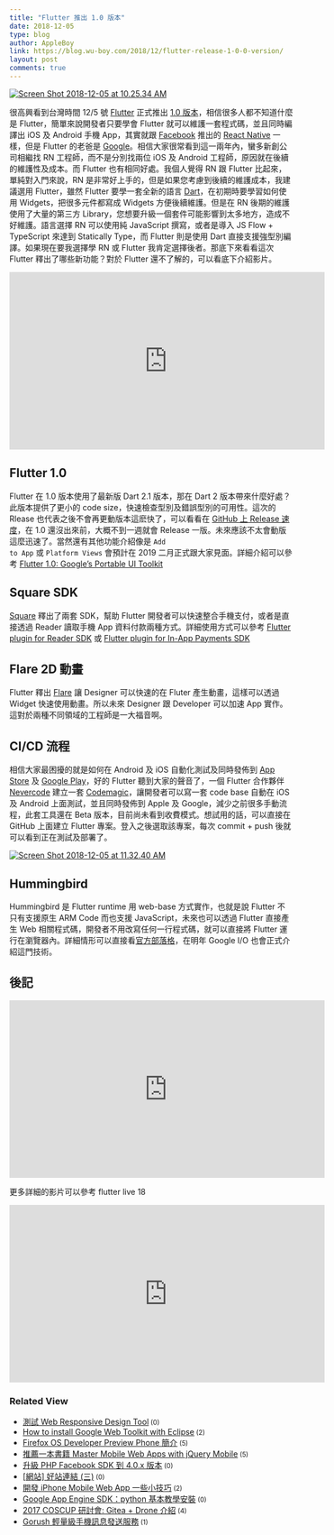 ```yaml
---
title: "Flutter 推出 1.0 版本"
date: 2018-12-05
type: blog
author: AppleBoy
link: https://blog.wu-boy.com/2018/12/flutter-release-1-0-0-version/
layout: post
comments: true
---
```


<a data-flickr-embed="true"  href="https://www.flickr.com/photos/appleboy/46133062882/in/dateposted-public/" title="Screen Shot 2018-12-05 at 10.25.34 AM"><img src="https://i0.wp.com/farm5.staticflickr.com/4843/46133062882_6aed05cb12_z.jpg?resize=640%2C422&#038;ssl=1" alt="Screen Shot 2018-12-05 at 10.25.34 AM" data-recalc-dims="1"></a>

很高興看到台灣時間 12/5 號 <a href="https://flutter.io/">Flutter</a> 正式推出 <a href="https://developers.googleblog.com/2018/12/flutter-10-googles-portable-ui-toolkit.html">1.0 版本</a>，相信很多人都不知道什麼是 Flutter，簡單來說開發者只要學會 Flutter 就可以維護一套程式碼，並且同時編譯出 iOS 及 Android 手機 App，其實就跟 <a href="https://facebook.com">Facebook</a> 推出的 <a href="https://facebook.github.io/react-native/">React Native</a> 一樣，但是 Flutter 的老爸是 <a href="https://google.com">Google</a>。相信大家很常看到這一兩年內，蠻多新創公司相繼找 RN 工程師，而不是分別找兩位 iOS 及 Android 工程師，原因就在後續的維護性及成本。而 Flutter 也有相同好處。我個人覺得 RN 跟 Flutter 比起來，單純對入門來說，RN 是非常好上手的，但是如果您考慮到後續的維護成本，我建議選用 Flutter，雖然 Flutter 要學一套全新的語言 <a href="https://www.dartlang.org/">Dart</a>，在初期時要學習如何使用 Widgets，把很多元件都寫成 Widgets 方便後續維護。但是在 RN 後期的維護使用了大量的第三方 Library，您想要升級一個套件可能影響到太多地方，造成不好維護。語言選擇 RN 可以使用純 JavaScript 撰寫，或者是導入 JS Flow + TypeScript 來達到 Statically Type，而 Flutter 則是使用 Dart 直接支援強型別編譯。如果現在要我選擇學 RN 或 Flutter 我肯定選擇後者。那底下來看看這次 Flutter 釋出了哪些新功能？對於 Flutter 還不了解的，可以看底下介紹影片。

<iframe width="560" height="315" src="https://www.youtube.com/embed/fq4N0hgOWzU" frameborder="0" allow="accelerometer; autoplay; encrypted-media; gyroscope; picture-in-picture" allowfullscreen></iframe>

<span id="more-7125"></span>

<h2>Flutter 1.0</h2>

Flutter 在 1.0 版本使用了最新版 Dart 2.1 版本，那在 Dart 2 版本帶來什麼好處？此版本提供了更小的 code size，快速檢查型別及錯誤型別的可用性。這次的 Rlease 也代表之後不會再更動版本這麽快了，可以看看在 <a href="https://github.com/flutter/flutter/releases">GitHub 上 Release 速度</a>，在 1.0 還沒出來前，大概不到一週就會 Release 一版。未來應該不太會動版這麼迅速了。當然還有其他功能介紹像是 <code>Add to App</code> 或 <code>Platform Views</code> 會預計在 2019 二月正式跟大家見面。詳細介紹可以參考 <a href="https://developers.googleblog.com/2018/12/flutter-10-googles-portable-ui-toolkit.html">Flutter 1.0: Google’s Portable UI Toolkit</a>

<h2>Square SDK</h2>

<a href="https://squareup.com/us/en/flutter">Square</a> 釋出了兩套 SDK，幫助 Flutter 開發者可以快速整合手機支付，或者是直接透過 Reader 讀取手機 App 資料付款兩種方式。詳細使用方式可以參考 <a href="https://docs.connect.squareup.com/payments/readersdk/flutter">Flutter plugin for Reader SDK</a> 或 <a href="https://www.workwithsquare.com/in-app-sdk.html">Flutter plugin for In-App Payments SDK</a>

<h2>Flare 2D 動畫</h2>

Flutter 釋出 <a href="https://medium.com/2dimensions/flare-launch-d524067d34d8">Flare</a> 讓 Designer 可以快速的在 Fluter 產生動畫，這樣可以透過 Widget 快速使用動畫。所以未來 Designer 跟 Developer 可以加速 App 實作。這對於兩種不同領域的工程師是一大福音啊。

<h2>CI/CD 流程</h2>

相信大家最困擾的就是如何在 Android 及 iOS 自動化測試及同時發佈到 <a href="https://www.apple.com/tw/ios/app-store/">App Store</a> 及 <a href="https://play.google.com/store">Google Play</a>，好的 Flutter 聽到大家的聲音了，一個 Flutter 合作夥伴 <a href="https://nevercode.io/">Nevercode</a> 建立一套 <a href="https://codemagic.io">Codemagic</a>，讓開發者可以寫一套 code base 自動在 iOS 及 Android 上面測試，並且同時發佈到 Apple 及 Google，減少之前很多手動流程，此套工具還在 Beta 版本，目前尚未看到收費模式。想試用的話，可以直接在 GitHub 上面建立 Flutter 專案。登入之後選取該專案，每次 commit + push 後就可以看到正在測試及部署了。

<a data-flickr-embed="true"  href="https://www.flickr.com/photos/appleboy/32312340038/in/dateposted-public/" title="Screen Shot 2018-12-05 at 11.32.40 AM"><img src="https://i2.wp.com/farm5.staticflickr.com/4807/32312340038_04cce52655_z.jpg?resize=640%2C344&#038;ssl=1" alt="Screen Shot 2018-12-05 at 11.32.40 AM" data-recalc-dims="1"></a>

<h2>Hummingbird</h2>

Hummingbird 是 Flutter runtime 用 web-base 方式實作，也就是說 Flutter 不只有支援原生 ARM Code 而也支援 JavaScript，未來也可以透過 Flutter 直接產生 Web 相關程式碼，開發者不用改寫任何一行程式碼，就可以直接將 Flutter 運行在瀏覽器內。詳細情形可以直接看<a href="https://medium.com/p/e687c2a023a8">官方部落格</a>，在明年 Google I/O 也會正式介紹這門技術。

<h2>後記</h2>

<iframe width="560" height="315" src="https://www.youtube.com/embed/xz-F7YRrYGM" frameborder="0" allow="accelerometer; autoplay; encrypted-media; gyroscope; picture-in-picture" allowfullscreen></iframe>

更多詳細的影片可以參考 flutter live 18

<iframe width="560" height="315" src="https://www.youtube.com/embed/NQ5HVyqg1Qc" frameborder="0" allow="accelerometer; autoplay; encrypted-media; gyroscope; picture-in-picture" allowfullscreen></iframe>
<div class="wp_rp_wrap  wp_rp_plain" id="wp_rp_first"><div class="wp_rp_content"><h3 class="related_post_title">Related View</h3><ul class="related_post wp_rp"><li data-position="0" data-poid="in-4182" data-post-type="none" ><a href="https://blog.wu-boy.com/2013/05/web-responsive-design-test-tool/" class="wp_rp_title">測試 Web Responsive Design Tool</a><small class="wp_rp_comments_count"> (0)</small><br /></li><li data-position="1" data-poid="in-1957" data-post-type="none" ><a href="https://blog.wu-boy.com/2010/01/how-to-install-google-web-toolkit-with-eclipse/" class="wp_rp_title">How to install Google Web Toolkit  with Eclipse</a><small class="wp_rp_comments_count"> (2)</small><br /></li><li data-position="2" data-poid="in-3781" data-post-type="none" ><a href="https://blog.wu-boy.com/2013/01/firefox-os-developer-preview-phone-%e7%b0%a1%e4%bb%8b/" class="wp_rp_title">Firefox OS Developer Preview Phone 簡介</a><small class="wp_rp_comments_count"> (5)</small><br /></li><li data-position="3" data-poid="in-2964" data-post-type="none" ><a href="https://blog.wu-boy.com/2011/08/%e6%8e%a8%e8%96%a6%e4%b8%80%e6%9c%ac%e6%9b%b8%e7%b1%8d-master-mobile-web-apps-with-jquery-mobile/" class="wp_rp_title">推薦一本書籍 Master Mobile Web Apps with jQuery Mobile</a><small class="wp_rp_comments_count"> (5)</small><br /></li><li data-position="4" data-poid="in-5433" data-post-type="none" ><a href="https://blog.wu-boy.com/2014/07/upgrade-php-facebook-sdk-to-4-0-x/" class="wp_rp_title">升級 PHP Facebook SDK 到 4.0.x 版本</a><small class="wp_rp_comments_count"> (0)</small><br /></li><li data-position="5" data-poid="in-1386" data-post-type="none" ><a href="https://blog.wu-boy.com/2009/06/%e7%b6%b2%e7%ab%99-%e5%a5%bd%e7%ab%99%e9%80%a3%e7%b5%90-%e4%b8%89/" class="wp_rp_title">[網站] 好站連結 (三)</a><small class="wp_rp_comments_count"> (0)</small><br /></li><li data-position="6" data-poid="in-3555" data-post-type="none" ><a href="https://blog.wu-boy.com/2012/07/develop-iphone-moblie-web-app-tip/" class="wp_rp_title">開發 iPhone Mobile Web App 一些小技巧</a><small class="wp_rp_comments_count"> (2)</small><br /></li><li data-position="7" data-poid="in-940" data-post-type="none" ><a href="https://blog.wu-boy.com/2009/03/google-app-engine-sdk%ef%bc%9apython-%e5%9f%ba%e6%9c%ac%e6%95%99%e5%ad%b8%e5%ae%89%e8%a3%9d/" class="wp_rp_title"> Google App Engine SDK：python 基本教學安裝</a><small class="wp_rp_comments_count"> (0)</small><br /></li><li data-position="8" data-poid="in-6786" data-post-type="none" ><a href="https://blog.wu-boy.com/2017/08/2017-coscup-introduction-to-gitea-drone/" class="wp_rp_title">2017 COSCUP 研討會: Gitea + Drone 介紹</a><small class="wp_rp_comments_count"> (4)</small><br /></li><li data-position="9" data-poid="in-6869" data-post-type="none" ><a href="https://blog.wu-boy.com/2017/11/gorush-a-push-notification-server-written-in-go/" class="wp_rp_title">Gorush 輕量級手機訊息發送服務</a><small class="wp_rp_comments_count"> (1)</small><br /></li></ul></div></div>